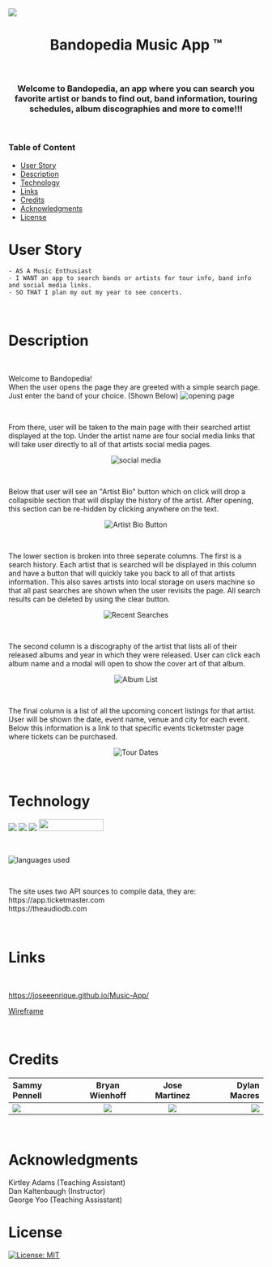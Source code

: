 <img src="https://user-images.githubusercontent.com/107449948/182294997-a580d964-4fb3-4131-ac04-b04341734093.jpg" />

<h1 align="center"> 
Bandopedia Music App &#153
</h1>

<p>&nbsp;</p>

<h3 align="center">
Welcome to Bandopedia, an app where you can search you favorite artist or bands to find out, band information, touring schedules, album discographies and more to come!!!
</h3>

<p>&nbsp;</p>

### Table of Content

- [User Story](#user-story)
- [Description](#Description)
- [Technology](#Technology)
- [Links](#Links)
- [Credits](#credits)
- [Acknowledgments](#Acknowledgments)
- [License](#license)

# User Story

    - AS A Music Enthusiast
    - I WANT an app to search bands or artists for tour info, band info and social media links.
    - SO THAT I plan my out my year to see concerts.

<p>&nbsp;</p>

# Description
<p>&nbsp;</p>
Welcome to Bandopedia! <br> When the user opens the page they are greeted with a simple search page. Just enter the band of your choice. (Shown Below)
<img src = "./Assets/Images/opening-page.png" alt = "opening page">
<p>&nbsp;</p>
From there, user will be taken to the main page with their searched artist displayed at the top. Under the artist name are four social media links that will take user directly to all of that artists social media pages.
<p align ="center">
<img src = "./Assets/Images/social.png" alt = "social media">
</p>
<p>&nbsp;</p>
Below that user will see an "Artist Bio" button which on click will drop a collapsible section that will display the history of the artist. After opening, this section can be re-hidden by clicking anywhere on the text.<br>
<p align ="center">
<img src = "./Assets/Images/bio.png" alt = "Artist Bio Button">
</p>
<p>&nbsp;</p>
The lower section is broken into three seperate columns. The first is a search history. Each artist that is searched will be displayed in this column and have a button that will quickly take you back to all of that artists information. This also saves artists into local storage on users machine so that all past searches are shown when the user revisits the page. All search results can be deleted by using the clear button. 
<p align ="center">
<img src = "./Assets/Images/searches.png" alt = "Recent Searches">
</p>
<p>&nbsp;</p>
The second column is a discography of the artist that lists all of their released albums and year in which they were released. User can click each album name and a modal will open to show the cover art of that album.<br>
<p align ="center">
  <img src = "./Assets/Images/albums.png" alt = "Album List">
  </p>
<p>&nbsp;</p>
The final column is a list of all the upcoming concert listings for that artist. User will be shown the date, event name, venue and city for each event. Below this information is a link to that specific events ticketmster page where tickets can be purchased. 
<p align ="center">
  <img src = "./Assets/Images/tour.png" alt = "Tour Dates">
  </p>
<p>&nbsp;</p>

# Technology

<img src="https://img.shields.io/badge/HTML-239120?style=for-the-badge&logo=html5&logoColor=white"> <img src="https://img.shields.io/badge/CSS-239120?&style=for-the-badge&logo=css3&logoColor=white"> <img src="https://img.shields.io/badge/JavaScript-323330?style=for-the-badge&logo=javascript&logoColor=F7DF1E"> <img src="https://user-images.githubusercontent.com/107449948/182315151-08c6a8cb-9059-4929-9f23-8c04075ef5c2.png" width="128" height="24">

<p>&nbsp;</p>
<img src = "./Assets/Images/tech.png" alt = "languages used">
<p>&nbsp;</p>
The site uses two API sources to compile data, they are:
<br>
https://app.ticketmaster.com
<br>
https://theaudiodb.com
<p>&nbsp;</p>

# Links 
<p>&nbsp;</p>

https://joseeenrique.github.io/Music-App/

 [Wireframe](https://www.figma.com/file/AKJv6EhSlxbtuM9MjxTo0M/Untitled?node-id=0%3A1) 

<p>&nbsp;</p>

# Credits

| Sammy Pennell                                                                                                                        |                                                             Bryan Wienhoff                                                              |                                                               Jose Martinez                                                               |                                                                                                                             Dylan Macres |
| :----------------------------------------------------------------------------------------------------------------------------------- | :-------------------------------------------------------------------------------------------------------------------------------------: | :---------------------------------------------------------------------------------------------------------------------------------------: | ---------------------------------------------------------------------------------------------------------------------------------------: |
| [<img src="https://img.shields.io/badge/GitHub-100000?style=for-the-badge&logo=github&logoColor=white">](https://github.com/SammyDP) | [<img src="https://img.shields.io/badge/GitHub-100000?style=for-the-badge&logo=github&logoColor=white">](https://github.com/Hoffalypse) | [<img src="https://img.shields.io/badge/GitHub-100000?style=for-the-badge&logo=github&logoColor=white">](https://github.com/joseeenrique) | [<img src="https://img.shields.io/badge/GitHub-100000?style=for-the-badge&logo=github&logoColor=white">](https://github.com/DylanMacres) |

<!-- [<img src="https://img.shields.io/badge/GitHub-100000?style=for-the-badge&logo=github&logoColor=white">](https://github.com/DylanMacres) -->

<p>&nbsp;</p>

# Acknowledgments
Kirtley Adams (Teaching Assistant) <br>
Dan Kaltenbaugh (Instructor)<br>
George Yoo (Teaching Assisstant)

# License

[![License: MIT](https://img.shields.io/badge/License-MIT-yellow.svg)](https://opensource.org/licenses/MIT)
